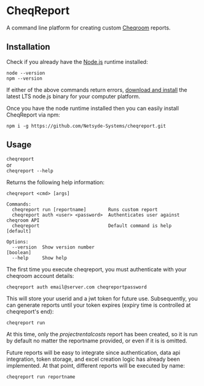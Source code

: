 CheqReport
==========

A command line platform for creating custom [Cheqroom](https://www.cheqroom.com/) reports. 

## Installation

Check if you already have the [Node.js](https://nodejs.org/) runtime installed:  

`node --version`  
`npm --version`  

If either of the above commands return errors, [download and install](https://nodejs.org/en/) the latest LTS node.js binary for your computer platform. 

Once you have the node runtime installed then you can easily install CheqReport via npm: 

`npm i -g https://github.com/Netsyde-Systems/cheqreport.git`

## Usage

`cheqreport`  
or   
`cheqreport --help`  

Returns the following help information: 

```
cheqreport <cmd> [args]

Commands:
  cheqreport run [reportname]        Runs custom report
  cheqreport auth <user> <password>  Authenticates user against cheqroom API
  cheqreport                         Default command is help           [default]

Options:
  --version  Show version number                                       [boolean]
  --help     Show help
```

The first time you execute cheqreport, you must authenticate with your cheqroom account details: 

`cheqreport auth email@server.com cheqreportpassword`

This will store your userid and a jwt token for future use.  Subsequently, you can generate reports until your token expires (expiry time is controlled at cheqreport's end): 

`cheqreport run`

At this time, only the *projectrentalcosts* report has been created, so it is run by default no matter the reportname provided, or even if it is is omitted.  

Future reports will be easy to integrate since authentication, data api integration, token storage, and excel creation logic has already been implemented. At that point, different reports will be executed by name: 

`cheqreport run reportname`
